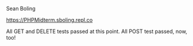 Sean Boling

https://PHPMidterm.sboling.repl.co

All GET and DELETE tests passed at this point.
All POST test passed, now, too!